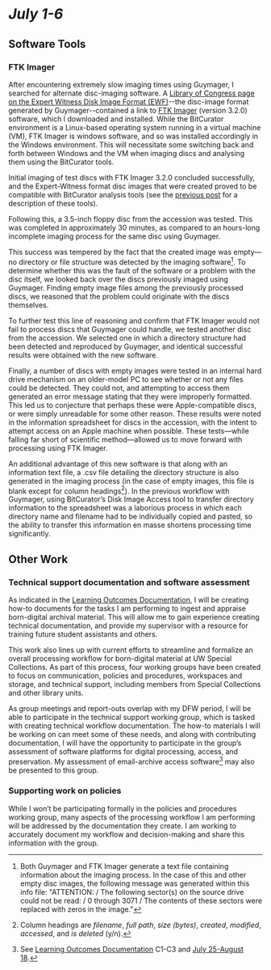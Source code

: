 # _July 1-6_

## Software Tools

### FTK Imager

After encountering extremely slow imaging times using Guymager, I searched for alternate disc-imaging software. A [Library of Congress page on the Expert Witness Disk Image Format \(EWF\)](https://www.loc.gov/preservation/digital/formats/fdd/fdd000406.shtml#sustainability)--the disc-image format generated by Guymager--contained a link to [FTK Imager](http://accessdata.com/product-download/ftk-imager-version-3.2.0) \(version 3.2.0\) software, which I downloaded and installed. While the BitCurator environment is a Linux-based operating system running in a virtual machine \(VM\), FTK Imager is windows software, and so was installed accordingly in the Windows environment. This will necessitate some switching back and forth between Windows and the VM when imaging discs and analysing them using the BitCurator tools.

Initial imaging of test discs with FTK Imager 3.2.0 concluded successfully, and the Expert-Witness format disc images that were created proved to be compatible with BitCurator analysis tools \(see the [previous post](/june-13-30.md) for a description of these tools\).

Following this, a 3.5-inch floppy disc from the accession was tested. This was completed in approximately 30 minutes, as compared to an hours-long incomplete imaging process for the same disc using Guymager.

This success was tempered by the fact that the created image was empty—no directory or file structure was detected by the imaging software[^1]. To determine whether this was the fault of the software or a problem with the disc itself, we looked back over the discs previously imaged using Guymager. Finding empty image files among the previously processed discs, we reasoned that the problem could originate with the discs themselves.

To further test this line of reasoning and confirm that FTK Imager would not fail to process discs that Guymager could handle, we tested another disc from the accession. We selected one in which a directory structure had been detected and reproduced by Guymager, and identical successful results were obtained with the new software.

Finally, a number of discs with empty images were tested in an internal hard drive mechanism on an older-model PC to see whether or not any files could be detected. They could not, and attempting to access them generated an error message stating that they were improperly formatted. This led us to conjecture that perhaps these were Apple-compatible discs, or were simply unreadable for some other reason. These results were noted in the information spreadsheet for discs in the accession, with the intent to attempt access on an Apple machine when possible. These tests—while falling far short of scientific method—allowed us to move forward with processing using FTK Imager.

An additional advantage of this new software is that along with an information text file, a .csv file detailing the directory structure is also generated in the imaging process \(in the case of empty images, this file is blank except for column headings[^2]\). In the previous workflow with Guymager, using BitCurator’s Disk Image Access tool to transfer directory information to the spreadsheet was a laborious process in which each directory name and filename had to be individually copied and pasted, so the ability to transfer this information en masse shortens processing time significantly.

## Other Work

### Technical support documentation and software assessment

As indicated in the [Learning Outcomes Documentation](/chapter1.md), I will be creating how-to documents for the tasks I am performing to ingest and appraise born-digital archival material. This will allow me to gain experience creating technical documentation, and provide my supervisor with a resource for training future student assistants and others.

This work also lines up with current efforts to streamline and formalize an overall processing workflow for born-digital material at UW Special Collections. As part of this process, four working groups have been created to focus on communication, policies and procedures, workspaces and storage, and technical support, including members from Special Collections and other library units.

As group meetings and report-outs overlap with my DFW period, I will be able to participate in the technical support working group, which is tasked with creating technical workflow documentation. The how-to materials I will be working on can meet some of these needs, and along with contributing documentation, I will have the opportunity to participate in the group’s assessment of software platforms for digital processing, access, and preservation. My assessment of email-archive access software[^3] may also be presented to this group.

### Supporting work on policies

While I won’t be participating formally in the policies and procedures working group, many aspects of the processing workflow I am performing will be addressed by the documentation they create. I am working to accurately document my workflow and decision-making and share this information with the group.

[^1]: Both Guymager and FTK Imager generate a text file containing information about the imaging process. In the case of this and other empty disc images, the following message was generated within this info file: "ATTENTION: / The following sector\(s\) on the source drive could not be read: / 0 through 3071 / The contents of these sectors were replaced with zeros in the image."

[^2]: Column headings are _filename_, _full path_, _size \(bytes\)_, _created_, _modified_, _accessed_, and _is deleted_ \(y/n\).

[^3]: See [Learning Outcomes Documentation](/chapter1.md) C1-C3 and [July 25-August 18](/july-25-august-18.md).

